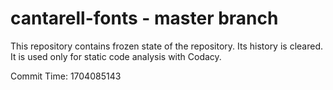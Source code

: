 # cantarell-fonts - master branch

This repository contains frozen state of the repository.
Its history is cleared. It is used only for static code
analysis with Codacy.

Commit Time: 1704085143
